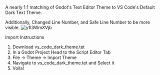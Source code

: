A nearly 1:1 matching of Godot's Text Editor Theme to VS Code's Default Dark Text Theme.


Additionally, Changed Line Number, and Safe Line Number to be more visible.
![y1I3WmXVjb](https://github.com/user-attachments/assets/56f6b590-bf5c-494e-9582-084d511e8422)


Import Instructions
1. Download vs_code_dark_theme.tet
2. In a Godot Project Head to the Script Editor Tab
3. File -> Theme -> Import Theme
4. Navigate to vs_code_dark_theme.tet and Select it
5. Voila!

